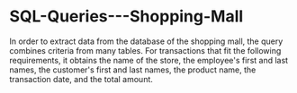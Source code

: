 # SQL-Queries---Shopping-Mall
In order to extract data from the database of the shopping mall, the query combines criteria from many tables. For transactions that fit the following requirements, it obtains the name of the store, the employee's first and last names, the customer's first and last names, the product name, the transaction date, and the total amount.
